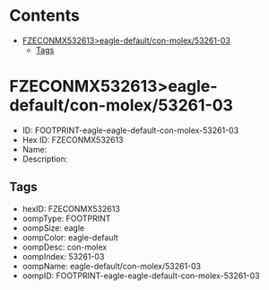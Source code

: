 



Contents
========

* [FZECONMX532613>eagle-default/con-molex/53261-03](#fzeconmx532613eagle-defaultcon-molex53261-03)
	* [Tags](#tags)

# FZECONMX532613>eagle-default/con-molex/53261-03

- ID: FOOTPRINT-eagle-eagle-default-con-molex-53261-03
- Hex ID: FZECONMX532613
- Name: 
- Description: 

## Tags

- hexID: FZECONMX532613
- oompType: FOOTPRINT
- oompSize: eagle
- oompColor: eagle-default
- oompDesc: con-molex
- oompIndex: 53261-03
- oompName: eagle-default/con-molex/53261-03
- oompID: FOOTPRINT-eagle-eagle-default-con-molex-53261-03
